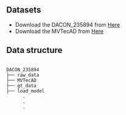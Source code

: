 ## Datasets
* Download the DACON_235894 from [Here](https://drive.google.com/file/d/1AWOO1awvSGHHKbydWJTmeZ0g5f5rV85I/view)
* Download the MVTecAD from [Here](https://www.mvtec.com/company/research/datasets/mvtec-ad)

## Data structure
<pre><code>
DACON_235894
├── raw_data
├── MVTecAD
├── gt_data
├── load_model
      .
      .
      .
</code></pre>

